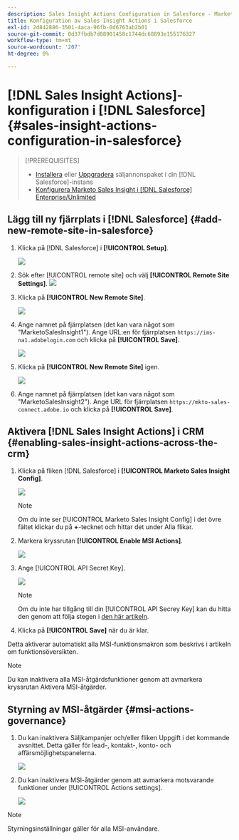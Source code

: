 ```yaml
---
description: Sales Insight Actions Configuration in Salesforce - Marketo Docs - Product Documentation
title: Konfiguration av Sales Insight Actions i Salesforce
exl-id: 2d842886-3501-4aca-96fb-0d6763ab2b01
source-git-commit: 0d37fbdb7d08901458c1744dc68893e155176327
workflow-type: tm+mt
source-wordcount: '207'
ht-degree: 0%

---
```


# [!DNL Sales Insight Actions]-konfiguration i [!DNL Salesforce] {#sales-insight-actions-configuration-in-salesforce}

>[!PREREQUISITES]
>
>* [Installera](/help/marketo/product-docs/marketo-sales-insight/msi-for-salesforce/installation/install-marketo-sales-insight-package-in-salesforce-appexchange.md) eller [Uppgradera](/help/marketo/product-docs/marketo-sales-insight/msi-for-salesforce/upgrading/upgrading-your-msi-package.md) säljannonspaket i din [!DNL Salesforce]-instans
>* [Konfigurera Marketo Sales Insight i [!DNL Salesforce] Enterprise/Unlimited](/help/marketo/product-docs/marketo-sales-insight/msi-for-salesforce/configuration/configure-marketo-sales-insight-in-salesforce-enterprise-unlimited.md)

## Lägg till ny fjärrplats i [!DNL Salesforce] {#add-new-remote-site-in-salesforce}

1. Klicka på [!DNL Salesforce] i **[!UICONTROL Setup]**.

   ![](assets/msi-actions-configuration-in-salesforce-1.png)

1. Sök efter [!UICONTROL remote site] och välj **[!UICONTROL Remote Site Settings]**.
   ![](assets/msi-actions-configuration-in-salesforce-2.png)

1. Klicka på **[!UICONTROL New Remote Site]**.

   ![](assets/msi-actions-configuration-in-salesforce-3.png)

1. Ange namnet på fjärrplatsen (det kan vara något som &quot;MarketoSalesInsight1&quot;). Ange URL:en för fjärrplatsen `https://ims-na1.adobelogin.com` och klicka på **[!UICONTROL Save]**.

   ![](assets/msi-actions-configuration-in-salesforce-4.png)

1. Klicka på **[!UICONTROL New Remote Site]** igen.

   ![](assets/msi-actions-configuration-in-salesforce-4a.png)

1. Ange namnet på fjärrplatsen (det kan vara något som &quot;MarketoSalesInsight2&quot;). Ange URL för fjärrplatsen `https://mkto-sales-connect.adobe.io` och klicka på **[!UICONTROL Save]**.

## Aktivera [!DNL Sales Insight Actions] i CRM {#enabling-sales-insight-actions-across-the-crm}

1. Klicka på fliken [!DNL Salesforce] i **[!UICONTROL Marketo Sales Insight Config]**.

   ![](assets/msi-actions-configuration-in-salesforce-5.png)

   >[!NOTE]
   >
   >Om du inte ser [!UICONTROL Marketo Sales Insight Config] i det övre fältet klickar du på **+**-tecknet och hittar det under Alla flikar.

1. Markera kryssrutan **[!UICONTROL Enable MSI Actions]**.

   ![](assets/msi-actions-configuration-in-salesforce-6.png)

1. Ange [!UICONTROL API Secret Key].

   ![](assets/msi-actions-configuration-in-salesforce-7.png)

   >[!NOTE]
   >
   >Om du inte har tillgång till din [!UICONTROL API Secrey Key] kan du hitta den genom att följa stegen i [den här artikeln](/help/marketo/product-docs/marketo-sales-insight/msi-for-salesforce/configuration/configure-marketo-sales-insight-in-salesforce-enterprise-unlimited.md).

1. Klicka på **[!UICONTROL Save]** när du är klar.

Detta aktiverar automatiskt alla MSI-funktionsmakron som beskrivs i artikeln om funktionsöversikten.

>[!NOTE]
>
>Du kan inaktivera alla MSI-åtgärdsfunktioner genom att avmarkera kryssrutan Aktivera MSI-åtgärder.

## Styrning av MSI-åtgärder {#msi-actions-governance}

1. Du kan inaktivera Säljkampanjer och/eller fliken Uppgift i det kommande avsnittet. Detta gäller för lead-, kontakt-, konto- och affärsmöjlighetspanelerna.

   ![](assets/msi-actions-configuration-in-salesforce-8.png)

1. Du kan inaktivera MSI-åtgärder genom att avmarkera motsvarande funktioner under [!UICONTROL Actions settings].

   ![](assets/msi-actions-configuration-in-salesforce-9.png)

>[!NOTE]
>
>Styrningsinställningar gäller för alla MSI-användare.
